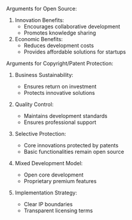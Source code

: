 Arguments for Open Source:
1. Innovation Benefits:
	- Encourages collaborative development
	- Promotes knowledge sharing
2. Economic Benefits:
	- Reduces development costs
	- Provides affordable solutions for startups

Arguments for Copyright/Patent Protection:
1. Business Sustainability:
	- Ensures return on investment
	- Protects innovative solutions
2. Quality Control:
	- Maintains development standards
	- Ensures professional support


1. Selective Protection:
	- Core innovations protected by patents
	- Basic functionalities remain open source
2. Mixed Development Model:
	- Open core development
	- Proprietary premium features
3. Implementation Strategy:
	- Clear IP boundaries
	- Transparent licensing terms
